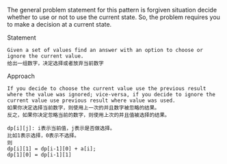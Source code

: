 The general problem statement for this pattern is forgiven situation decide whether to use or not to use the current state. So, the problem requires you to make a decision at a current state.

Statement

    Given a set of values find an answer with an option to choose or ignore the current value.
    给出一组数字，决定选择或者放弃当前数字

Approach

    If you decide to choose the current value use the previous result where the value was ignored; vice-versa, if you decide to ignore the current value use previous result where value was used.
    如果你决定选择当前数字，则使用上一次的并且数字被忽略的结果。
    反之，如果你决定忽略当前的数字，则使用上次的并且值被选择的结果。
    
    dp[i][j]: i表示当前值，j表示是否做选择。 
    比如1表示选择，0表示不选择。
    则
    dp[i][1] = dp[i-1][0] + a[i];
    dp[1][0] = dp[i-1][1]
    